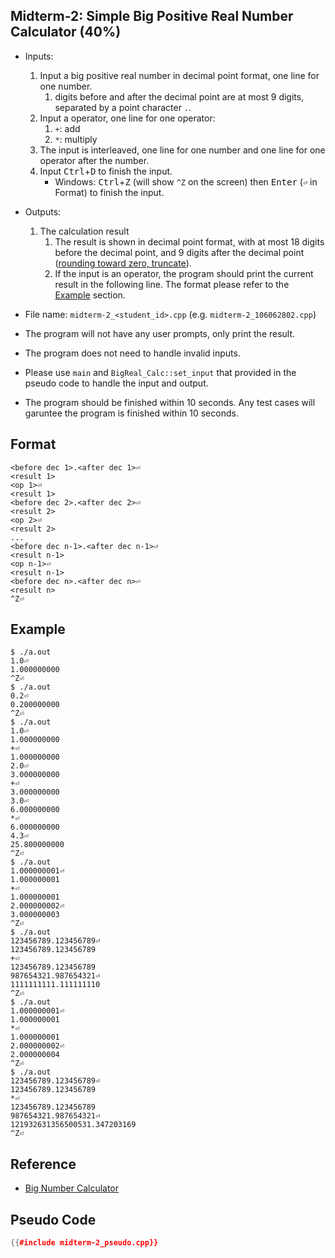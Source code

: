 ## Midterm-2: Simple Big Positive Real Number Calculator (40%)

* Inputs:
  1. Input a big positive real number in decimal point format, one line for one number.
     1. digits before and after the decimal point are at most 9 digits, separated by a point character `.`.
  2. Input a operator, one line for one operator:
     1. `+`: add
     2. `*`: multiply
  3. The input is interleaved, one line for one number and one line for one operator after the number.
  4. Input <kbd>Ctrl</kbd>+<kbd>D</kbd> to finish the input.
     * Windows: <kbd>Ctrl</kbd>+<kbd>Z</kbd> (will show `^Z` on the screen) then <kbd>Enter</kbd> (`⏎` in Format) to finish the input.
* Outputs: 
  1. The calculation result
     1. The result is shown in decimal point format, with at most 18 digits before the decimal point, and 9 digits after the decimal point ([rounding toward zero, truncate](https://en.wikipedia.org/wiki/Rounding#Round_half_toward_zero)).
     2. If the input is an operator, the program should print the current result in the following line. The format please refer to the [Example](#example) section.
* File name: `midterm-2_<student_id>.cpp` (e.g. `midterm-2_106062802.cpp`)

* The program will not have any user prompts, only print the result.
* The program does not need to handle invalid inputs.
* Please use `main` and `BigReal_Calc::set_input` that provided in the pseudo code to handle the input and output.
* The program should be finished within 10 seconds. Any test cases will garuntee the program is finished within 10 seconds.

## Format

``` text
<before dec 1>.<after dec 1>⏎
<result 1>
<op 1>⏎
<result 1>
<before dec 2>.<after dec 2>⏎
<result 2>
<op 2>⏎
<result 2>
...
<before dec n-1>.<after dec n-1>⏎
<result n-1>
<op n-1>⏎
<result n-1>
<before dec n>.<after dec n>⏎
<result n>
^Z⏎
```

## Example

```console
$ ./a.out
1.0⏎
1.000000000
^Z⏎
$ ./a.out
0.2⏎
0.200000000
^Z⏎
$ ./a.out
1.0⏎
1.000000000
+⏎
1.000000000
2.0⏎
3.000000000
+⏎
3.000000000
3.0⏎
6.000000000
*⏎
6.000000000
4.3⏎
25.800000000
^Z⏎
$ ./a.out
1.000000001⏎
1.000000001
+⏎
1.000000001
2.000000002⏎
3.000000003
^Z⏎
$ ./a.out
123456789.123456789⏎
123456789.123456789
+⏎
123456789.123456789
987654321.987654321⏎
1111111111.111111110
^Z⏎
$ ./a.out
1.000000001⏎
1.000000001
*⏎
1.000000001
2.000000002⏎
2.000000004
^Z⏎
$ ./a.out
123456789.123456789⏎
123456789.123456789
*⏎
123456789.123456789
987654321.987654321⏎
121932631356500531.347203169
^Z⏎
```

## Reference
* [Big Number Calculator](https://www.calculator.net/big-number-calculator.html)

## Pseudo Code

```c++
{{#include midterm-2_pseudo.cpp}}
```
